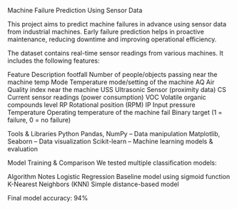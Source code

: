 Machine Failure Prediction Using Sensor Data

This project aims to predict machine failures in advance using sensor data from industrial machines. Early failure prediction helps in proactive maintenance, reducing downtime and improving operational efficiency.

The dataset contains real-time sensor readings from various machines. It includes the following features:

Feature	Description
footfall	Number of people/objects passing near the machine
temp Mode	Temperature mode/setting of the machine
AQ	Air Quality index near the machine
USS	Ultrasonic Sensor (proximity data)
CS	Current sensor readings (power consumption)
VOC	Volatile organic compounds level
RP	Rotational position (RPM)
IP	Input pressure
Temperature	Operating temperature of the machine
fail	Binary target (1 = failure, 0 = no failure)

Tools & Libraries
Python
Pandas, NumPy – Data manipulation
Matplotlib, Seaborn – Data visualization
Scikit-learn – Machine learning models & evaluation

Model Training & Comparison
We tested multiple classification models:

Algorithm	Notes
Logistic Regression	Baseline model using sigmoid function
K-Nearest Neighbors (KNN)	Simple distance-based model

Final model accuracy: 94%
